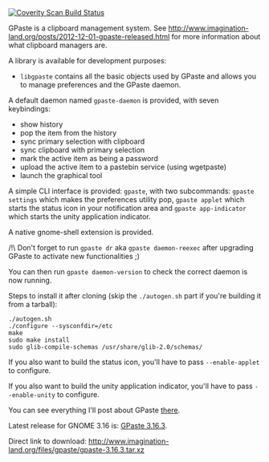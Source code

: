 <a href="https://scan.coverity.com/projects/gpaste">
  <img alt="Coverity Scan Build Status"
       src="https://scan.coverity.com/projects/6230/badge.svg"/>
</a>

GPaste is a clipboard management system.
See <http://www.imagination-land.org/posts/2012-12-01-gpaste-released.html> for more information about what clipboard
managers are.

A library is available for development purposes:

* `libgpaste` contains all the basic objects used by GPaste and allows you to manage preferences and the GPaste daemon.

A default daemon named `gpaste-daemon` is provided, with seven keybindings:

* show history
* pop the item from the history
* sync primary selection with clipboard
* sync clipboard with primary selection
* mark the active item as being a password
* upload the active item to a pastebin service (using wgetpaste)
* launch the graphical tool

A simple CLI interface is provided: `gpaste`, with two subcommands: `gpaste settings` which makes the preferences
utility pop, `gpaste applet` which starts the status icon in your notification area and `gpaste app-indicator` which
starts the unity application indicator.

A native gnome-shell extension is provided.

/!\ Don't forget to run `gpaste dr` aka `gpaste daemon-reexec` after upgrading GPaste to activate new functionalities ;)

You can then run `gpaste daemon-version` to check the correct daemon is now running.

Steps to install it after cloning (skip the `./autogen.sh` part if you're building it from a tarball):

    ./autogen.sh
    ./configure --sysconfdir=/etc
    make
    sudo make install
    sudo glib-compile-schemas /usr/share/glib-2.0/schemas/

If you also want to build the status icon, you'll have to pass `--enable-applet` to configure.

If you also want to build the unity application indicator, you'll have to pass `--enable-unity` to configure.

You can see everything I'll post about GPaste [there](http://www.imagination-land.org/tags/GPaste.html).

Latest release for GNOME 3.16 is: [GPaste 3.16.3](http://www.imagination-land.org/posts/2015-09-05-gpaste-3.16.3-released.html).

Direct link to download: <http://www.imagination-land.org/files/gpaste/gpaste-3.16.3.tar.xz>
